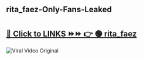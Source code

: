 
 ## rita_faez-Only-Fans-Leaked

# <h2><a href="https://clipsfans.com/rita_faez&ref=git">🔗 Click to LINKS ⏩⏩ 👉 🟢 rita_faez </a></h2>

<a href="https://clipsfans.com/rita_faez&ref=git" rel="nofollow" data-target="animated-image.originalLink"><img src="https://i.ibb.co.com/xMMVF88/686577567.gif" alt="Viral Video Original" style="max-width: 100%; display: inline-block;" data-target="animated-image.originalImage"></a>
